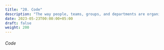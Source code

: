 ```yaml
---
title: "20. Code"
description: "The way people, teams, groups, and departments are organized and work together."
date: 2023-05-23T00:00:00+05:00
draft: false
weight: 200
---
```


###### Code



